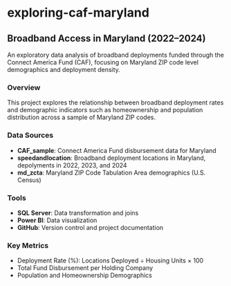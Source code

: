 # exploring-caf-maryland

## Broadband Access in Maryland (2022–2024)
An exploratory data analysis of broadband deployments funded through the Connect America Fund (CAF), focusing on Maryland ZIP code level demographics and deployment density.

### Overview
This project explores the relationship between broadband deployment rates and demographic indicators such as homeownership and population distribution across a sample of Maryland ZIP codes.

### Data Sources
- **CAF_sample**: Connect America Fund disbursement data for Maryland
- **speedandlocation**: Broadband deployment locations in Maryland, depolyments in 2022, 2023, and 2024
- **md_zcta**: Maryland ZIP Code Tabulation Area demographics (U.S. Census)

### Tools
- **SQL Server**: Data transformation and joins
- **Power BI**: Data visualization
- **GitHub**: Version control and project documentation

### Key Metrics
- Deployment Rate (%): Locations Deployed ÷ Housing Units × 100
- Total Fund Disbursement per Holding Company
- Population and Homeownership Demographics
